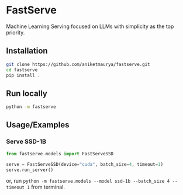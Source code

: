 # FastServe

Machine Learning Serving focused on LLMs with simplicity as the top priority.

## Installation

```bash
git clone https://github.com/aniketmaurya/fastserve.git
cd fastserve
pip install .
```

## Run locally

```bash
python -m fastserve
```

## Usage/Examples

### Serve SSD-1B

```python
from fastserve.models import FastServeSSD

serve = FastServeSSD(device="cuda", batch_size=4, timeout=1)
serve.run_server()
```

or, run `python -m fastserve.models --model ssd-1b --batch_size 4 --timeout 1` from terminal.


<!-- ## Demo

Insert gif or link to demo -->


<!-- ## FAQ

#### Question 1

Answer 1

#### Question 2

Answer 2 -->